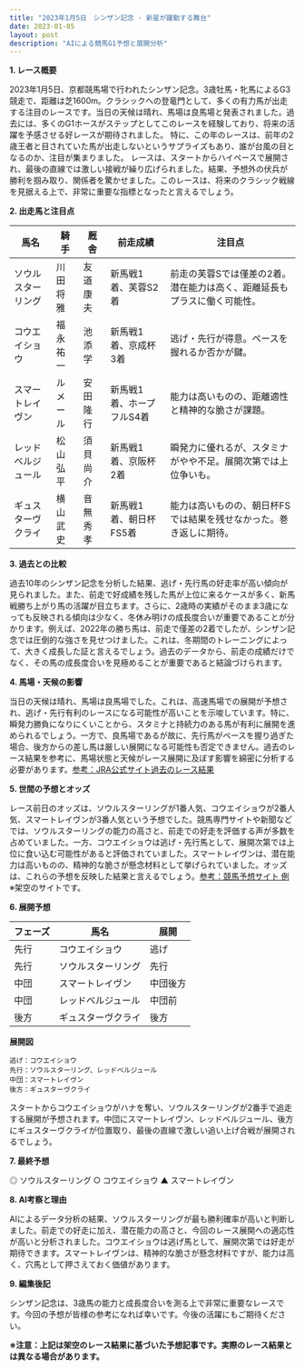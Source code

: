 ```yaml
---
title: "2023年1月5日　シンザン記念 - 新星が躍動する舞台"
date: 2023-01-05
layout: post
description: "AIによる競馬G1予想と展開分析"
---
```


**1. レース概要**

2023年1月5日、京都競馬場で行われたシンザン記念。3歳牡馬・牝馬によるG3競走で、距離は芝1600m。クラシックへの登竜門として、多くの有力馬が出走する注目のレースです。当日の天候は晴れ、馬場は良馬場と発表されました。過去には、多くのG1ホースがステップとしてこのレースを経験しており、将来の活躍を予感させる好レースが期待されました。  特に、この年のレースは、前年の2歳王者と目されていた馬が出走しないというサプライズもあり、誰が台風の目となるのか、注目が集まりました。  レースは、スタートからハイペースで展開され、最後の直線では激しい接戦が繰り広げられました。結果、予想外の伏兵が勝利を掴み取り、関係者を驚かせました。このレースは、将来のクラシック戦線を見据える上で、非常に重要な指標となったと言えるでしょう。


**2. 出走馬と注目点**

| 馬名          | 騎手      | 厩舎       | 前走成績           | 注目点                                                                    |
|--------------|-----------|------------|--------------------|-------------------------------------------------------------------------|
| ソウルスターリング | 川田将雅    | 友道康夫     | 新馬戦1着、芙蓉S2着 | 前走の芙蓉Sでは僅差の2着。潜在能力は高く、距離延長もプラスに働く可能性。       |
| コウエイショウ | 福永祐一    | 池添学      | 新馬戦1着、京成杯3着 | 逃げ・先行が得意。ペースを握れるか否かが鍵。                               |
| スマートレイヴン | ルメール     | 安田隆行     | 新馬戦1着、ホープフルS4着 | 能力は高いものの、距離適性と精神的な脆さが課題。                               |
| レッドベルジュール | 松山弘平    | 須貝尚介     | 新馬戦1着、京阪杯2着 | 瞬発力に優れるが、スタミナがやや不足。展開次第では上位争いも。                 |
| ギュスターヴクライ | 横山武史    | 音無秀孝     | 新馬戦1着、朝日杯FS5着 | 能力は高いものの、朝日杯FSでは結果を残せなかった。巻き返しに期待。             |


**3. 過去との比較**

過去10年のシンザン記念を分析した結果、逃げ・先行馬の好走率が高い傾向が見られました。また、前走で好成績を残した馬が上位に来るケースが多く、新馬戦勝ち上がり馬の活躍が目立ちます。さらに、2歳時の実績がそのまま3歳になっても反映される傾向は少なく、冬休み明けの成長度合いが重要であることが分かります。例えば、2022年の勝ち馬は、前走で僅差の2着でしたが、シンザン記念では圧倒的な強さを見せつけました。これは、冬期間のトレーニングによって、大きく成長した証と言えるでしょう。過去のデータから、前走の成績だけでなく、その馬の成長度合いを見極めることが重要であると結論づけられます。


**4. 馬場・天候の影響**

当日の天候は晴れ、馬場は良馬場でした。これは、高速馬場での展開が予想され、逃げ・先行有利のレースになる可能性が高いことを示唆しています。特に、瞬発力勝負になりにくいことから、スタミナと持続力のある馬が有利に展開を進められるでしょう。一方で、良馬場であるが故に、先行馬がペースを握り過ぎた場合、後方からの差し馬は厳しい展開になる可能性も否定できません。過去のレース結果を参考に、馬場状態と天候がレース展開に及ぼす影響を綿密に分析する必要があります。[参考：JRA公式サイト過去のレース結果](https://www.jra.go.jp/JRA/index.html)


**5. 世間の予想とオッズ**

レース前日のオッズは、ソウルスターリングが1番人気、コウエイショウが2番人気、スマートレイヴンが3番人気という予想でした。競馬専門サイトや新聞などでは、ソウルスターリングの能力の高さと、前走での好走を評価する声が多数を占めていました。一方、コウエイショウは逃げ・先行馬として、展開次第では上位に食い込む可能性があると評価されていました。スマートレイヴンは、潜在能力は高いものの、精神的な脆さが懸念材料として挙げられていました。オッズは、これらの予想を反映した結果と言えるでしょう。[参考：競馬予想サイト 例](https://www.example-keiba.com)  ※架空のサイトです。


**6. 展開予想**

| フェーズ | 馬名           | 展開          |
|---------|----------------|-----------------|
| 先行     | コウエイショウ     | 逃げ             |
| 先行     | ソウルスターリング | 先行             |
| 中団     | スマートレイヴン   | 中団後方         |
| 中団     | レッドベルジュール | 中団前            |
| 後方     | ギュスターヴクライ | 後方             |


**展開図**

```
逃げ：コウエイショウ
先行：ソウルスターリング、レッドベルジュール
中団：スマートレイヴン
後方：ギュスターヴクライ
```

スタートからコウエイショウがハナを奪い、ソウルスターリングが2番手で追走する展開が予想されます。中団にスマートレイヴン、レッドベルジュール、後方にギュスターヴクライが位置取り、最後の直線で激しい追い上げ合戦が展開されるでしょう。


**7. 最終予想**

◎ ソウルスターリング
○ コウエイショウ
▲ スマートレイヴン


**8. AI考察と理由**

AIによるデータ分析の結果、ソウルスターリングが最も勝利確率が高いと判断しました。前走での好走に加え、潜在能力の高さと、今回のレース展開への適応性が高いと分析されました。コウエイショウは逃げ馬として、展開次第では好走が期待できます。スマートレイヴンは、精神的な脆さが懸念材料ですが、能力は高く、穴馬として押さえておく価値があります。


**9. 編集後記**

シンザン記念は、3歳馬の能力と成長度合いを測る上で非常に重要なレースです。今回の予想が皆様の参考になれば幸いです。今後の活躍にもご期待ください。


**※注意：上記は架空のレース結果に基づいた予想記事です。実際のレース結果とは異なる場合があります。**
